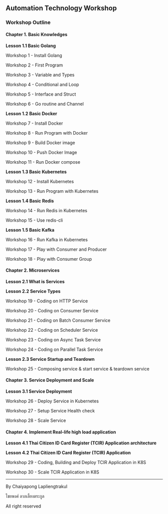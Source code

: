 ## Automation Technology Workshop

### Workshop Outline

#### Chapter 1. Basic Knowledges

**Lesson 1.1 Basic Golang**

Workshop 1 - Install Golang

Workshop 2 - First Program

Workshop 3 - Variable and Types

Workshop 4 - Conditional and Loop

Workshop 5 - Interface and Struct

Workshop 6 - Go routine and Channel

**Lesson 1.2 Basic Docker**

Workshop 7 - Install Docker

Workshop 8 - Run Program with Docker

Workshop 9 - Build Docker image

Workshop 10 - Push Docker Image

Workshop 11 - Run Docker compose

**Lesson 1.3 Basic Kubernetes**

Workshop 12 - Install Kubernetes

Workshop 13 - Run Program with Kubernetes

**Lesson 1.4 Basic Redis**

Workshop 14 - Run Redis in Kubernetes

Workshop 15 - Use redis-cli

**Lesson 1.5 Basic Kafka**

Workshop 16 - Run Kafka in Kubernetes

Workshop 17 - Play with Consumer and Producer

Workshop 18 - Play with Consumer Group

#### Chapter 2. Microservices

**Lesson 2.1 What is Services**

**Lesson 2.2 Service Types**

Workshop 19 - Coding on HTTP Service

Workshop 20 - Coding on Consumer Service

Workshop 21 - Coding on Batch Consumer Service

Workshop 22 - Coding on Scheduler Service

Workshop 23 - Coding on Async Task Service

Workshop 24 - Coding on Parallel Task Service

**Lesson 2.3 Service Startup and Teardown**

Workshop 25 - Composing service & start service & teardown service

#### Chapter 3. Service Deployment and Scale

**Lesson 3.1 Service Deployment**

Workshop 26 - Deploy Service in Kubernetes

Workshop 27 - Setup Service Health check

Workshop 28 - Scale Service

#### Chapter 4. Implement Real-life high load application

**Lesson 4.1 Thai Citizen ID Card Register (TCIR) Application architecture**


**Lesson 4.2 Thai Citizen ID Card Register (TCIR) Application**

Workshop 29 - Coding, Building and Deploy TCIR Application in K8S

Workshop 30 - Scale TCIR Application in K8S

---

By Chaiyapong Lapliengtrakul

ไชยพงศ์ ลาภเลี้ยงตระกูล

All right reserved